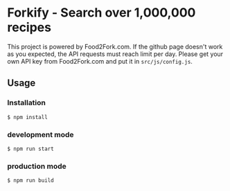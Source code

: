 # Forkify - Search over 1,000,000 recipes

This project is powered by Food2Fork.com.
If the github page doesn't work as you expected, the API requests must reach limit per day.
Please get your own API key from Food2Fork.com and put it in `src/js/config.js`.

## Usage

### Installation

`$ npm install`

### development mode

`$ npm run start`

### production mode

`$ npm run build`
